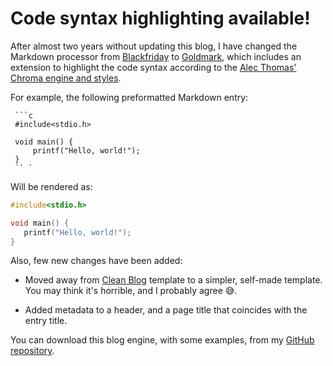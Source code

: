 # Code syntax highlighting available!

After almost two years without updating this blog, I have changed the Markdown
processor from [Blackfriday](github.com/russross/blackfriday) to
[Goldmark](github.com/yuin/goldmark), which includes an extension to highlight
the code syntax according to the [Alec Thomas' Chroma engine and styles](https://github.com/alecthomas/chroma).

For example, the following preformatted Markdown entry:

```
 ```c
 #include<stdio.h>
   
 void main() {
     printf("Hello, world!");
 }
 `` `
```

Will be rendered as:

```c
#include<stdio.h>

void main() {
   printf("Hello, world!");
}
```

Also, few new changes have been added:

* Moved away from [Clean Blog](https://startbootstrap.com/themes/clean-blog/)
  template to a simpler, self-made template. You may think it's horrible, and I
  probably agree 😅.
  
* Added metadata to a header, and a page title that coincides with the entry title.

You can download this blog engine, with some examples, from my [GitHub repository](https://github.com/mariomac/goblog).